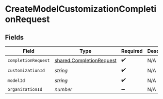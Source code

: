 # CreateModelCustomizationCompletionRequest


## Fields

| Field                                                                | Type                                                                 | Required                                                             | Description                                                          |
| -------------------------------------------------------------------- | -------------------------------------------------------------------- | -------------------------------------------------------------------- | -------------------------------------------------------------------- |
| `completionRequest`                                                  | [shared.CompletionRequest](../../models/shared/completionrequest.md) | :heavy_check_mark:                                                   | N/A                                                                  |
| `customizationId`                                                    | *string*                                                             | :heavy_check_mark:                                                   | N/A                                                                  |
| `modelId`                                                            | *string*                                                             | :heavy_check_mark:                                                   | N/A                                                                  |
| `organizationId`                                                     | *number*                                                             | :heavy_minus_sign:                                                   | N/A                                                                  |